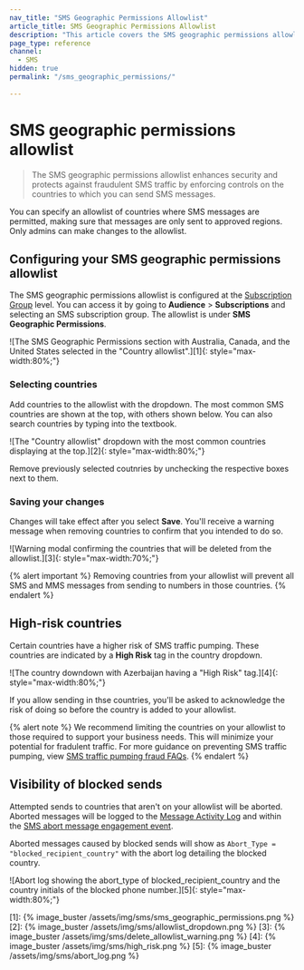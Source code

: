 ```yaml
---
nav_title: "SMS Geographic Permissions Allowlist"
article_title: SMS Geographic Permissions Allowlist
description: "This article covers the SMS geographic permissions allowlist, which allows you to choose which countries SMS can be delivered to."
page_type: reference
channel:
  - SMS
hidden: true
permalink: "/sms_geographic_permissions/"
  
---
```


# SMS geographic permissions allowlist

> The SMS geographic permissions allowlist enhances security and protects against fraudulent SMS traffic by enforcing controls on the countries to which you can send SMS messages. 

You can specify an allowlist of countries where SMS messages are permitted, making sure that messages are only sent to approved regions. Only admins can make changes to the allowlist.

## Configuring your SMS geographic permissions allowlist

The SMS geographic permissions allowlist is configured at the [Subscription Group]({{site.baseurl}}/user_guide/message_building_by_channel/sms/sms_subscription_group/) level. You can access it by going to **Audience** > **Subscriptions** and selecting an SMS subscription group. The allowlist is under **SMS Geographic Permissions**.

![The SMS Geographic Permissions section with Australia, Canada, and the United States selected in the "Country allowlist".][1]{: style="max-width:80%;"}

### Selecting countries

Add countries to the allowlist with the dropdown. The most common SMS countries are shown at the top, with others shown below. You can also search countries by typing into the textbook.

![The "Country allowlist" dropdown with the most common countries displaying at the top.][2]{: style="max-width:80%;"}

Remove previously selected coutnries by unchecking the respective boxes next to them.

### Saving your changes

Changes will take effect after you select **Save**. You'll receive a warning message when removing countries to confirm that you intended to do so.

![Warning modal confirming the countries that will be deleted from the allowlist.][3]{: style="max-width:70%;"}

{% alert important %}
Removing countries from your allowlist will prevent all SMS and MMS messages from sending to numbers in those countries.
{% endalert %}

## High-risk countries

Certain countries have a higher risk of SMS traffic pumping. These countries are indicated by a **High Risk** tag in the country dropdown.

![The country downdown with Azerbaijan having a "High Risk" tag.][4]{: style="max-width:80%;"}

If you allow sending in thse countries, you'll be asked to acknowledge the risk of doing so before the country is added to your allowlist.

{% alert note %}
We recommend limiting the countries on your allowlist to those required to support your business needs. This will minimize your potential for fradulent traffic. For more guidance on preventing SMS traffic pumping, view [SMS traffic pumping fraud FAQs]({{site.baseurl}}/sms_traffic_pumping_fraud/).
{% endalert %}

## Visibility of blocked sends

Attempted sends to countries that aren't on your allowlist will be aborted. Aborted messages will be logged to the [Message Activity Log]({{site.baseurl}}/user_guide/administrative/app_settings/message_activity_log_tab/) and within the [SMS abort message engagement event]({{site.baseurl}}/user_guide/data_and_analytics/braze_currents/event_glossary/message_engagement_events/). 

Aborted messages caused by blocked sends will show as `Abort_Type = "blocked_recipient_country"` with the abort log detailing the blocked country.

![Abort log showing the abort_type of blocked_recipient_country and the country initials of the blocked phone number.][5]{: style="max-width:80%;"}

[1]: {% image_buster /assets/img/sms/sms_geographic_permissions.png %}
[2]: {% image_buster /assets/img/sms/allowlist_dropdown.png %}
[3]: {% image_buster /assets/img/sms/delete_allowlist_warning.png %}
[4]: {% image_buster /assets/img/sms/high_risk.png %}
[5]: {% image_buster /assets/img/sms/abort_log.png %}